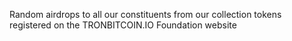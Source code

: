 Random airdrops to all our constituents from our collection tokens registered on the TRONBITCOIN.IO Foundation website

